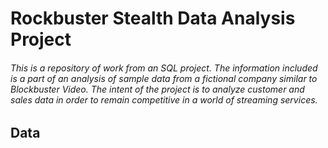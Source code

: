 # Rockbuster Stealth Data Analysis Project
###### This is a repository of work from an SQL project. The information included is a part of an analysis of sample data from a fictional company similar to Blockbuster Video. The intent of the project is to analyze customer and sales data in order to remain competitive in a world of streaming services.

## Data
